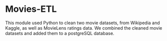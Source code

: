 # Movies-ETL

This module used Python to clean two movie datasets, from Wikipedia and Kaggle, as well as MovieLens ratings data. We combined the cleaned movie datasets and added
them to a postgreSQL database.
